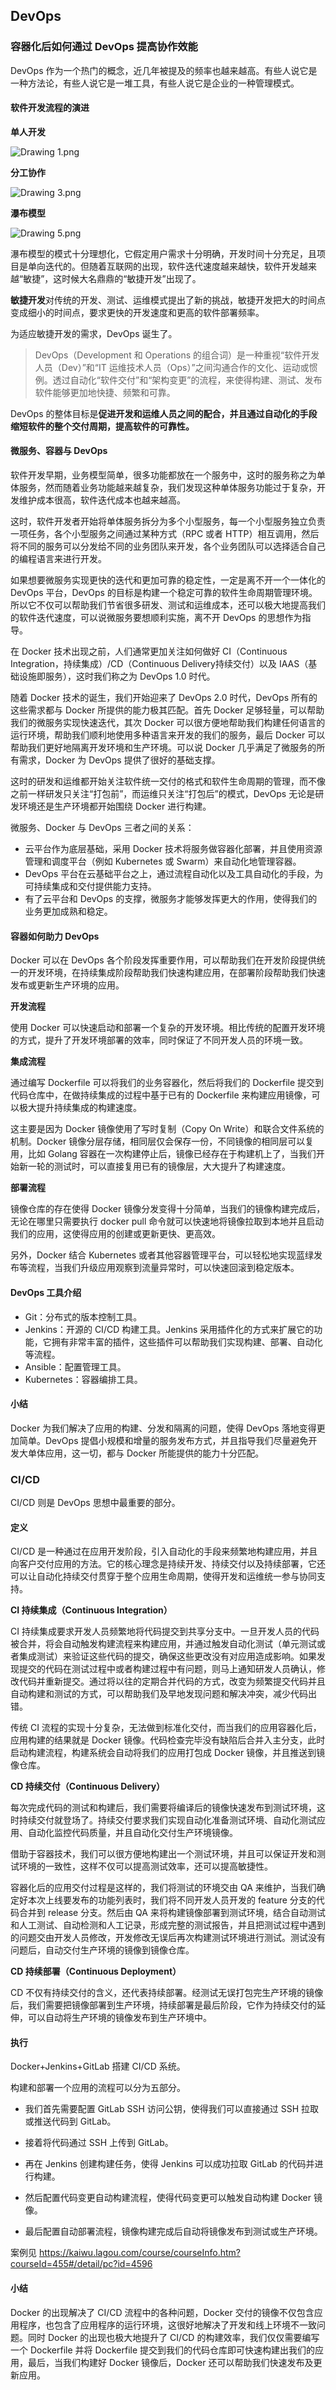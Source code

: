 ## DevOps

### 容器化后如何通过 DevOps 提高协作效能

DevOps 作为一个热门的概念，近几年被提及的频率也越来越高。有些人说它是一种方法论，有些人说它是一堆工具，有些人说它是企业的一种管理模式。

#### 软件开发流程的演进

**单人开发**

![Drawing 1.png](https://s0.lgstatic.com/i/image/M00/6D/A8/CgqCHl-uVieAfOxkAAAwBofBN_Y124.png)

**分工协作**

![Drawing 3.png](https://s0.lgstatic.com/i/image/M00/6D/9D/Ciqc1F-uVjqANUjJAABEgJx4ezg502.png)

**瀑布模型**

![Drawing 5.png](https://s0.lgstatic.com/i/image/M00/6D/9D/Ciqc1F-uVkSAK6G-AABQOfQy504986.png)

瀑布模型的模式十分理想化，它假定用户需求十分明确，开发时间十分充足，且项目是单向迭代的。但随着互联网的出现，软件迭代速度越来越快，软件开发越来越“敏捷”，这时候大名鼎鼎的“敏捷开发”出现了。

**敏捷开发**对传统的开发、测试、运维模式提出了新的挑战，敏捷开发把大的时间点变成细小的时间点，要求更快的开发速度和更高的软件部署频率。

为适应敏捷开发的需求，DevOps 诞生了。

> DevOps（Development 和 Operations 的组合词）是一种重视“软件开发人员（Dev）”和“IT 运维技术人员（Ops）”之间沟通合作的文化、运动或惯例。透过自动化“软件交付”和“架构变更”的流程，来使得构建、测试、发布软件能够更加地快捷、频繁和可靠。

DevOps 的整体目标是**促进开发和运维人员之间的配合，并且通过自动化的手段缩短软件的整个交付周期，提高软件的可靠性。**

#### 微服务、容器与 DevOps

软件开发早期，业务模型简单，很多功能都放在一个服务中，这时的服务称之为单体服务，然而随着业务功能越来越复杂，我们发现这种单体服务功能过于复杂，开发维护成本很高，软件迭代成本也越来越高。

这时，软件开发者开始将单体服务拆分为多个小型服务，每一个小型服务独立负责一项任务，各个小型服务之间通过某种方式（RPC 或者 HTTP）相互调用，然后将不同的服务可以分发给不同的业务团队来开发，各个业务团队可以选择适合自己的编程语言来进行开发。

如果想要微服务实现更快的迭代和更加可靠的稳定性，一定是离不开一个一体化的 DevOps 平台，DevOps 的目标是构建一个稳定可靠的软件生命周期管理环境。所以它不仅可以帮助我们节省很多研发、测试和运维成本，还可以极大地提高我们的软件迭代速度，可以说微服务要想顺利实施，离不开 DevOps 的思想作为指导。

在 Docker 技术出现之前，人们通常更加关注如何做好 CI（Continuous Integration，持续集成）/CD（Continuous Delivery持续交付）以及 IAAS（基础设施即服务），这时我们称之为 DevOps 1.0 时代。

随着 Docker 技术的诞生，我们开始迎来了 DevOps 2.0 时代，DevOps 所有的这些需求都与 Docker 所提供的能力极其匹配。首先 Docker 足够轻量，可以帮助我们的微服务实现快速迭代，其次 Docker 可以很方便地帮助我们构建任何语言的运行环境，帮助我们顺利地使用多种语言来开发的我们的服务，最后 Docker 可以帮助我们更好地隔离开发环境和生产环境。可以说 Docker 几乎满足了微服务的所有需求，Docker 为 DevOps 提供了很好的基础支撑。

这时的研发和运维都开始关注软件统一交付的格式和软件生命周期的管理，而不像之前一样研发只关注“打包前”，而运维只关注“打包后”的模式，DevOps 无论是研发环境还是生产环境都开始围绕 Docker 进行构建。

微服务、Docker 与 DevOps 三者之间的关系：

* 云平台作为底层基础，采用 Docker 技术将服务做容器化部署，并且使用资源管理和调度平台（例如 Kubernetes 或 Swarm）来自动化地管理容器。
* DevOps 平台在云基础平台之上，通过流程自动化以及工具自动化的手段，为可持续集成和交付提供能力支持。
* 有了云平台和 DevOps 的支撑，微服务才能够发挥更大的作用，使得我们的业务更加成熟和稳定。

#### 容器如何助力 DevOps

Docker 可以在 DevOps 各个阶段发挥重要作用，可以帮助我们在开发阶段提供统一的开发环境，在持续集成阶段帮助我们快速构建应用，在部署阶段帮助我们快速发布或更新生产环境的应用。

**开发流程**

使用 Docker 可以快速启动和部署一个复杂的开发环境。相比传统的配置开发环境的方式，提升了开发环境部署的效率，同时保证了不同开发人员的环境一致。

**集成流程**

通过编写 Dockerfile 可以将我们的业务容器化，然后将我们的 Dockerfile 提交到代码仓库中，在做持续集成的过程中基于已有的 Dockerfile 来构建应用镜像，可以极大提升持续集成的构建速度。

这主要是因为 Docker 镜像使用了写时复制（Copy On Write）和联合文件系统的机制。Docker 镜像分层存储，相同层仅会保存一份，不同镜像的相同层可以复用，比如 Golang 容器在一次构建停止后，镜像已经存在于构建机上了，当我们开始新一轮的测试时，可以直接复用已有的镜像层，大大提升了构建速度。

**部署流程**

镜像仓库的存在使得 Docker 镜像分发变得十分简单，当我们的镜像构建完成后，无论在哪里只需要执行 docker pull 命令就可以快速地将镜像拉取到本地并且启动我们的应用，这使得应用的创建或更新更快、更高效。

另外，Docker 结合 Kubernetes 或者其他容器管理平台，可以轻松地实现蓝绿发布等流程，当我们升级应用观察到流量异常时，可以快速回滚到稳定版本。

#### DevOps 工具介绍

* Git：分布式的版本控制工具。
* Jenkins：开源的 CI/CD 构建工具。Jenkins 采用插件化的方式来扩展它的功能，它拥有非常丰富的插件，这些插件可以帮助我们实现构建、部署、自动化等流程。
* Ansible：配置管理工具。
* Kubernetes：容器编排工具。

#### 小结

Docker 为我们解决了应用的构建、分发和隔离的问题，使得 DevOps 落地变得更加简单。DevOps 提倡小规模和增量的服务发布方式，并且指导我们尽量避免开发大单体应用，这一切，都与 Docker 所能提供的能力十分匹配。

### CI/CD

CI/CD 则是 DevOps 思想中最重要的部分。

#### 定义

CI/CD 是一种通过在应用开发阶段，引入自动化的手段来频繁地构建应用，并且向客户交付应用的方法。它的核心理念是持续开发、持续交付以及持续部署，它还可以让自动化持续交付贯穿于整个应用生命周期，使得开发和运维统一参与协同支持。

**CI 持续集成（Continuous Integration）**

CI 持续集成要求开发人员频繁地将代码提交到共享分支中。一旦开发人员的代码被合并，将会自动触发构建流程来构建应用，并通过触发自动化测试（单元测试或者集成测试）来验证这些代码的提交，确保这些更改没有对应用造成影响。如果发现提交的代码在测试过程中或者构建过程中有问题，则马上通知研发人员确认，修改代码并重新提交。通过将以往的定期合并代码的方式，改变为频繁提交代码并且自动构建和测试的方式，可以帮助我们及早地发现问题和解决冲突，减少代码出错。

传统 CI 流程的实现十分复杂，无法做到标准化交付，而当我们的应用容器化后，应用构建的结果就是 Docker 镜像。代码检查完毕没有缺陷后合并入主分支，此时启动构建流程，构建系统会自动将我们的应用打包成 Docker 镜像，并且推送到镜像仓库。

**CD 持续交付（Continuous Delivery）**

每次完成代码的测试和构建后，我们需要将编译后的镜像快速发布到测试环境，这时持续交付就登场了。持续交付要求我们实现自动化准备测试环境、自动化测试应用、自动化监控代码质量，并且自动化交付生产环境镜像。

借助于容器技术，我们可以很方便地构建出一个测试环境，并且可以保证开发和测试环境的一致性，这样不仅可以提高测试效率，还可以提高敏捷性。

容器化后的应用交付过程是这样的，我们将测试的环境交由 QA 来维护，当我们确定好本次上线要发布的功能列表时，我们将不同开发人员开发的 feature 分支的代码合并到 release 分支。然后由 QA 来将构建镜像部署到测试环境，结合自动测试和人工测试、自动检测和人工记录，形成完整的测试报告，并且把测试过程中遇到的问题交由开发人员修改，开发修改无误后再次构建测试环境进行测试。测试没有问题后，自动交付生产环境的镜像到镜像仓库。

**CD 持续部署（Continuous Deployment）**

CD 不仅有持续交付的含义，还代表持续部署。经测试无误打包完生产环境的镜像后，我们需要把镜像部署到生产环境，持续部署是最后阶段，它作为持续交付的延伸，可以自动将生产环境的镜像发布到生产环境中。

#### 执行

Docker+Jenkins+GitLab 搭建 CI/CD 系统。

构建和部署一个应用的流程可以分为五部分。

* 我们首先需要配置 GitLab SSH 访问公钥，使得我们可以直接通过 SSH 拉取或推送代码到 GitLab。

* 接着将代码通过 SSH 上传到 GitLab。

* 再在 Jenkins 创建构建任务，使得 Jenkins 可以成功拉取 GitLab 的代码并进行构建。

* 然后配置代码变更自动构建流程，使得代码变更可以触发自动构建 Docker 镜像。

* 最后配置自动部署流程，镜像构建完成后自动将镜像发布到测试或生产环境。

案例见 https://kaiwu.lagou.com/course/courseInfo.htm?courseId=455#/detail/pc?id=4596

#### 小结

Docker 的出现解决了 CI/CD 流程中的各种问题，Docker 交付的镜像不仅包含应用程序，也包含了应用程序的运行环境，这很好地解决了开发和线上环境不一致问题。同时 Docker 的出现也极大地提升了 CI/CD 的构建效率，我们仅仅需要编写一个 Dockerfile 并将 Dockerfile 提交到我们的代码仓库即可快速构建出我们的应用，最后，当我们构建好 Docker 镜像后，Docker 还可以帮助我们快速发布及更新应用。